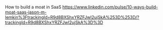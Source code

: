 

How to build a moat in SaaS
https://www.linkedin.com/pulse/10-ways-build-moat-saas-jason-m-lemkin%3FtrackingId=R9d8BXShxYRZFJwI2ujSkA%253D%253D/?trackingId=R9d8BXShxYRZFJwI2ujSkA%3D%3D